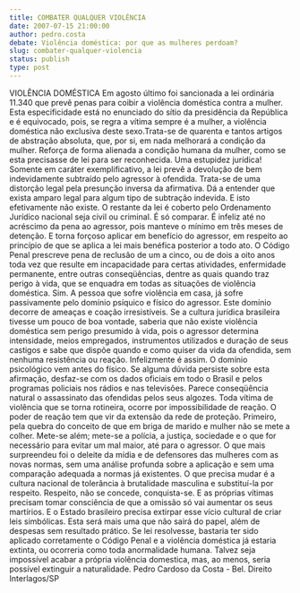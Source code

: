 ```yaml
---
title: COMBATER QUALQUER VIOLÊNCIA
date: 2007-07-15 21:00:00
author: pedro.costa
debate: Violência doméstica: por que as mulheres perdoam?
slug: combater-qualquer-violencia
status: publish 
type: post
---
```


VIOLÊNCIA DOMÉSTICA Em agosto último foi sancionada a lei ordinária 11.340 que prevê penas para coibir a violência doméstica contra a mulher. Esta especificidade está no enunciado do sítio da presidência da República e é equivocado, pois, se regra a vítima sempre é a mulher, a violência doméstica não exclusiva deste sexo.Trata-se de quarenta e tantos artigos de abstração absoluta, que, por si, em nada melhorará a condição da mulher. Reforça de forma alienada a condição humana da mulher, como se esta precisasse de lei para ser reconhecida. Uma estupidez jurídica! Somente em caráter exemplificativo, a lei prevê a devolução de bem indevidamente subtraído pelo agressor à ofendida. Trata-se de uma distorção legal pela presunção inversa da afirmativa. Dá a entender que exista amparo legal para algum tipo de subtração indevida. E isto efetivamente não existe. O restante da lei é coberto pelo Ordenamento Jurídico nacional seja civil ou criminal. É só comparar. É infeliz até no acréscimo da pena ao agressor, pois manteve o mínimo em três meses de detenção. E torna forçoso aplicar em benefício do agressor, em respeito ao princípio de que se aplica a lei mais benéfica posterior a todo ato. O Código Penal prescreve pena de reclusão de um a cinco, ou de dois a oito anos toda vez que resulte em incapacidade para certas atividades, enfermidade permanente, entre outras conseqüências, dentre as quais quando traz perigo à vida, que se enquadra em todas as situações de violência doméstica. Sim. A pessoa que sofre violência em casa, já sofre passivamente pelo domínio psíquico e físico do agressor. Este domínio decorre de ameaças e coação irresistíveis. Se a cultura jurídica brasileira tivesse um pouco de boa vontade, saberia que não existe violência doméstica sem perigo presumido à vida, pois o agressor determina intensidade, meios empregados, instrumentos utilizados e duração de seus castigos e sabe que dispõe quando e como quiser da vida da ofendida, sem nenhuma resistência ou reação. Infelizmente é assim. O domínio psicológico vem antes do físico. Se alguma dúvida persiste sobre esta afirmação, desfaz-se com os dados oficiais em todo o Brasil e pelos programas policiais nos rádios e nas televisões. Parece conseqüência natural o assassinato das ofendidas pelos seus algozes. Toda vítima de violência que se torna rotineira, ocorre por impossibilidade de reação. O poder de reação tem que vir da extensão da rede de proteção. Primeiro, pela quebra do conceito de que em briga de marido e mulher não se mete a colher. Mete-se além; mete-se a polícia, a justiça, sociedade e o que for necessário para evitar um mal maior, até para o agressor. O que mais surpreendeu foi o deleite da mídia e de defensores das mulheres com as novas normas, sem uma análise profunda sobre a aplicação e sem uma comparação adequada a normas já existentes. O que precisa mudar é a cultura nacional de tolerância à brutalidade masculina e substituí-la por respeito. Respeito, não se concede, conquista-se. E as próprias vítimas precisam tomar consciência de que a omissão só vai aumentar os seus martírios. E o Estado brasileiro precisa extirpar esse vício cultural de criar leis simbólicas. Esta será mais uma que não sairá do papel, além de despesas sem resultado prático. Se lei resolvesse, bastaria ter sido aplicado corretamente o Código Penal e a violência doméstica já estaria extinta, ou ocorreria como toda anormalidade humana. Talvez seja impossível acabar a própria violência domestica, mas, ao menos, seria possível extinguir a naturalidade. Pedro Cardoso da Costa - Bel. Direito Interlagos/SP
